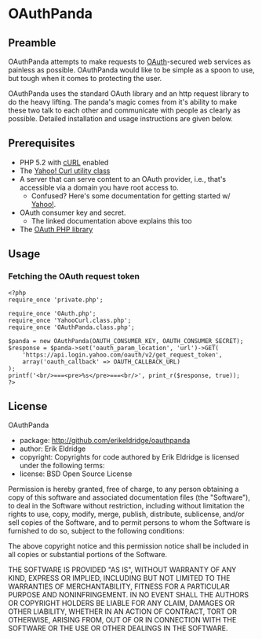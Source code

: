 # OAuthPanda

## Preamble

OAuthPanda attempts to make requests to [OAuth](http://oauth.net)-secured web services as painless as possible.  OAuthPanda would like to be simple as a spoon to use, but tough when it comes to protecting the user.

OAuthPanda uses the standard OAuth library and an http request library to do the heavy lifting.  The panda's magic comes from it's ability to make these two talk to each other and communicate with people as clearly as possible.  Detailed installation and usage instructions are given below.

## Prerequisites

* PHP 5.2 with [cURL](http://us.php.net/manual/en/ref.curl.php) enabled
* The [Yahoo! Curl utility class](http://github.com/yahoo/yos-social-php5/blob/master/lib/Yahoo/YahooCurl.class.php)
* A server that can serve content to an OAuth provider, i.e., that's accessible via a domain you have root access to.  
   * Confused?  Here's some documentation for getting started w/ [Yahoo!](http://developer.yahoo.com/oauth/).
* OAuth consumer key and secret.  
   * The linked documentation above explains this too
* The [OAuth PHP library]()

## Usage

### Fetching the OAuth request token

    <?php
    require_once 'private.php';

    require_once 'OAuth.php';
    require_once 'YahooCurl.class.php';
    require_once 'OAuthPanda.class.php';

    $panda = new OAuthPanda(OAUTH_CONSUMER_KEY, OAUTH_CONSUMER_SECRET);
    $response = $panda->set('oauth_param_location', 'url')->GET(
        'https://api.login.yahoo.com/oauth/v2/get_request_token', 
        array('oauth_callback' => OAUTH_CALLBACK_URL)
    );
    printf('<br/>===<pre>%s</pre>===<br/>', print_r($response, true));
    ?>
    
## License

OAuthPanda

* package: http://github.com/erikeldridge/oauthpanda
* author: Erik Eldridge
* copyright: Copyrights for code authored by Erik Eldridge is licensed under the following terms:
* license: BSD Open Source License

Permission is hereby granted, free of charge, to any person obtaining a copy
of this software and associated documentation files (the "Software"), to deal
in the Software without restriction, including without limitation the rights
to use, copy, modify, merge, publish, distribute, sublicense, and/or sell
copies of the Software, and to permit persons to whom the Software is
furnished to do so, subject to the following conditions:

The above copyright notice and this permission notice shall be included in
all copies or substantial portions of the Software.

THE SOFTWARE IS PROVIDED "AS IS", WITHOUT WARRANTY OF ANY KIND, EXPRESS OR
IMPLIED, INCLUDING BUT NOT LIMITED TO THE WARRANTIES OF MERCHANTABILITY,
FITNESS FOR A PARTICULAR PURPOSE AND NONINFRINGEMENT. IN NO EVENT SHALL THE
AUTHORS OR COPYRIGHT HOLDERS BE LIABLE FOR ANY CLAIM, DAMAGES OR OTHER
LIABILITY, WHETHER IN AN ACTION OF CONTRACT, TORT OR OTHERWISE, ARISING FROM,
OUT OF OR IN CONNECTION WITH THE SOFTWARE OR THE USE OR OTHER DEALINGS IN
THE SOFTWARE.